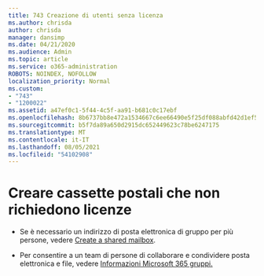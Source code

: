 ```yaml
---
title: 743 Creazione di utenti senza licenza
ms.author: chrisda
author: chrisda
manager: dansimp
ms.date: 04/21/2020
ms.audience: Admin
ms.topic: article
ms.service: o365-administration
ROBOTS: NOINDEX, NOFOLLOW
localization_priority: Normal
ms.custom:
- "743"
- "1200022"
ms.assetid: a47ef0c1-5f44-4c5f-aa91-b681c0c17ebf
ms.openlocfilehash: 8b6737bb8e472a1534667c6ee66490e5f25df088abfd42d1ef5c13a28984be67
ms.sourcegitcommit: b5f7da89a650d2915dc652449623c78be6247175
ms.translationtype: MT
ms.contentlocale: it-IT
ms.lasthandoff: 08/05/2021
ms.locfileid: "54102908"
---
```

# <a name="create-mailboxes-that-dont-require-licenses"></a>Creare cassette postali che non richiedono licenze

- Se è necessario un indirizzo di posta elettronica di gruppo per più persone, vedere [Create a shared mailbox](https://docs.microsoft.com/microsoft-365/admin/email/create-a-shared-mailbox).

- Per consentire a un team di persone di collaborare e condividere posta elettronica e file, vedere [Informazioni Microsoft 365 gruppi.](https://support.office.com/article/b565caa1-5c40-40ef-9915-60fdb2d97fa2)
